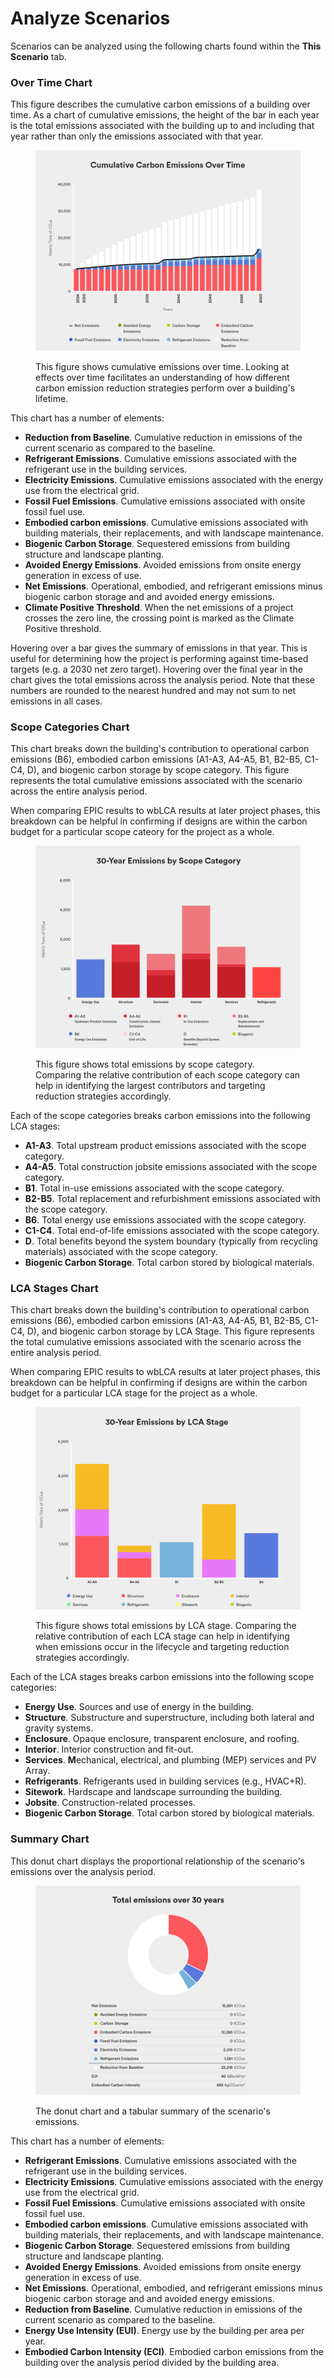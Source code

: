 # Analyze Scenarios

Scenarios can be analyzed using the following charts found within the **This Scenario** tab.

### Over Time Chart

This figure describes the cumulative carbon emissions of a building over time. As a chart of cumulative emissions, the height of the bar in each year is the total emissions associated with the building up to and including that year rather than only the emissions associated with that year.

<div align="left">

<figure><img src="../../.gitbook/assets/image (22).png" alt=""><figcaption><p>This figure shows cumulative emissions over time. Looking at effects over time facilitates an understanding of how different carbon emission reduction strategies perform over a building's lifetime.</p></figcaption></figure>

</div>

This chart has a number of elements:

* **Reduction from Baseline**. Cumulative reduction in emissions of the current scenario as compared to the baseline.
* **Refrigerant Emissions**. Cumulative emissions associated with the refrigerant use in the building services.&#x20;
* **Electricity Emissions**. Cumulative emissions associated with the energy use from the electrical grid.&#x20;
* **Fossil Fuel Emissions**. Cumulative emissions associated with onsite fossil fuel use.&#x20;
* **Embodied carbon emissions**. Cumulative emissions associated with building materials, their replacements, and with landscape maintenance.
* **Biogenic Carbon Storage**. Sequestered emissions from building structure and landscape planting.
* **Avoided Energy Emissions**. Avoided emissions from onsite energy generation in excess of use.
* **Net Emissions**. Operational, embodied, and refrigerant emissions minus biogenic carbon storage and and avoided energy emissions.
* **Climate Positive Threshold**. When the net emissions of a project crosses the zero line, the crossing point is marked as the Climate Positive threshold.

Hovering over a bar gives the summary of emissions in that year. This is useful for determining how the project is performing against time-based targets (e.g. a 2030 net zero target). Hovering over the final year in the chart gives the total emissions across the analysis period. Note that these numbers are rounded to the nearest hundred and may not sum to net emissions in all cases.

### Scope Categories Chart

This chart breaks down the building's contribution to operational carbon emissions (B6), embodied carbon emissions (A1-A3, A4-A5, B1, B2-B5, C1-C4, D), and biogenic carbon storage by scope category. This figure represents the total cumulative emissions associated with the scenario across the entire analysis period.

When comparing EPIC results to wbLCA results at later project phases, this breakdown can be helpful in confirming if designs are within the carbon budget for a particular scope cateory for the project as a whole.&#x20;

<figure><img src="../../.gitbook/assets/image (23).png" alt=""><figcaption><p>This figure shows total emissions by scope category. Comparing the relative contribution of each scope category can help in identifying the largest contributors and targeting reduction strategies accordingly.</p></figcaption></figure>

Each of the scope categories breaks carbon emissions into the following LCA stages:

* **A1-A3**. Total upstream product emissions associated with the scope category.&#x20;
* **A4-A5**. Total construction jobsite emissions associated with the scope category.&#x20;
* **B1**. Total in-use emissions associated with the scope category.&#x20;
* **B2-B5**. Total replacement and refurbishment emissions associated with the scope category.&#x20;
* **B6**. Total energy use emissions associated with the scope category.&#x20;
* **C1-C4**. Total end-of-life emissions associated with the scope category.&#x20;
* **D**. Total benefits beyond the system boundary (typically from recycling materials) associated with the scope category.&#x20;
* **Biogenic Carbon Storage**. Total carbon stored by biological materials.&#x20;

### LCA Stages Chart

This chart breaks down the building's contribution to operational carbon emissions (B6), embodied carbon emissions (A1-A3, A4-A5, B1, B2-B5, C1-C4, D), and biogenic carbon storage by LCA Stage. This figure represents the total cumulative emissions associated with the scenario across the entire analysis period.

When comparing EPIC results to wbLCA results at later project phases, this breakdown can be helpful in confirming if designs are within the carbon budget for a particular LCA stage for the project as a whole.&#x20;

<figure><img src="../../.gitbook/assets/image (16).png" alt=""><figcaption><p>This figure shows total emissions by LCA stage. Comparing the relative contribution of each LCA stage can help in identifying when emissions occur in the lifecycle and targeting reduction strategies accordingly.</p></figcaption></figure>

Each of the LCA stages breaks carbon emissions into the following scope categories:

* **Energy Use**. Sources and use of energy in the building.
* **Structure**. Substructure and superstructure, including both lateral and gravity systems.
* **Enclosure**. Opaque enclosure, transparent enclosure, and roofing.
* **Interior**. Interior construction and fit-out.
* **Services**. **M**echanical, electrical, and plumbing (MEP) services and PV Array.
* **Refrigerants**. Refrigerants used in building services (e.g., HVAC+R).
* **Sitework**. Hardscape and landscape surrounding the building.
* **Jobsite**. Construction-related processes.
* **Biogenic Carbon Storage**. Total carbon stored by biological materials.

### Summary Chart

This donut chart displays the proportional relationship of the scenario's emissions over the analysis period.&#x20;

<figure><img src="../../.gitbook/assets/image (17).png" alt=""><figcaption><p>The donut chart and a tabular summary of the scenario's emissions.</p></figcaption></figure>

This chart has a number of elements:

* **Refrigerant Emissions**. Cumulative emissions associated with the refrigerant use in the building services.&#x20;
* **Electricity Emissions**. Cumulative emissions associated with the energy use from the electrical grid.&#x20;
* **Fossil Fuel Emissions**. Cumulative emissions associated with onsite fossil fuel use.&#x20;
* **Embodied carbon emissions**. Cumulative emissions associated with building materials, their replacements, and with landscape maintenance.
* **Biogenic Carbon Storage**. Sequestered emissions from building structure and landscape planting.
* **Avoided Energy Emissions**. Avoided emissions from onsite energy generation in excess of use.
* **Net Emissions**. Operational, embodied, and refrigerant emissions minus biogenic carbon storage and and avoided energy emissions.
* **Reduction from Baseline**. Cumulative reduction in emissions of the current scenario as compared to the baseline.
* **Energy Use Intensity (EUI)**. Energy use by the building per area per year.&#x20;
* **Embodied Carbon Intensity (ECI)**. Embodied carbon emissions from the building over the analysis period divided by the building area.
